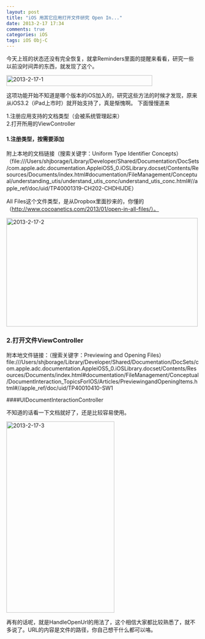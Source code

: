 ```yaml
---
layout: post
title: "iOS 用其它应用打开文件研究 Open In..."
date: 2013-2-17 17:34
comments: true
categories: iOS
tags: iOS Obj-C
---
```


今天上班的状态还没有完全恢复，就拿Reminders里面的提醒来看看，研究一些以前没时间弄的东西，就发现了这个。

<a href="http://www.flickr.com/photos/105999540@N03/10709167093/" title="2013-2-17-1 by EricShj, on Flickr"><img src="http://farm6.staticflickr.com/5535/10709167093_713ae846bd.jpg" width="381" height="28" alt="2013-2-17-1"></a>

这项功能开始不知道是哪个版本的iOS加入的，研究这些方法的时候才发现，原来从iOS3.2（iPad上市时）就开始支持了，真是惭愧啊。 下面慢慢道来  

1.注册应用支持的文档类型（会被系统管理起来）  
2.打开所用的ViewController

<!--more-->

####	1.注册类型，按需要添加 

附上本地的文档链接（搜索关键字：Uniform Type Identifier Concepts）
（file:///Users/shjborage/Library/Developer/Shared/Documentation/DocSets/com.apple.adc.documentation.AppleiOS5_0.iOSLibrary.docset/Contents/Resources/Documents/index.html#documentation/FileManagement/Conceptual/understanding_utis/understand_utis_conc/understand_utis_conc.html#//apple_ref/doc/uid/TP40001319-CH202-CHDHIJDE）

All Files这个文件类型，是从Dropbox里面抄来的，你懂的（http://www.cocoanetics.com/2013/01/open-in-all-files/）。

<a href="http://www.flickr.com/photos/105999540@N03/10708970444/" title="2013-2-17-2 by EricShj, on Flickr"><img src="http://farm6.staticflickr.com/5488/10708970444_870ea07b91.jpg" width="500" height="284" alt="2013-2-17-2"></a>


###	2.打开文件ViewController 
附本地文件链接：（搜索关键字：Previewing and Opening Files）file:///Users/shjborage/Library/Developer/Shared/Documentation/DocSets/com.apple.adc.documentation.AppleiOS5_0.iOSLibrary.docset/Contents/Resources/Documents/index.html#documentation/FileManagement/Conceptual/DocumentInteraction_TopicsForIOS/Articles/PreviewingandOpeningItems.html#//apple_ref/doc/uid/TP40010410-SW1

####UIDocumentInteractionController

不知道的话看一下文档就好了，还是比较容易使用。

<a href="http://www.flickr.com/photos/105999540@N03/10708900325/" title="2013-2-17-3 by EricShj, on Flickr"><img src="http://farm6.staticflickr.com/5478/10708900325_1a55a4d3d8.jpg" width="282" height="500" alt="2013-2-17-3"></a>

再有的话呢，就是HandleOpenUrl的用法了，这个相信大家都比较熟悉了，就不多说了。URL的内容是文件的路径，你自己想干什么都可以咯。
